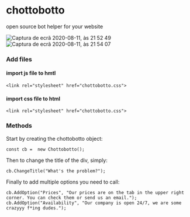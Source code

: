 # chottobotto
open source bot helper for your website

![Captura de ecrã 2020-08-11, às 21 52 49](https://user-images.githubusercontent.com/38976366/89947869-09838d00-dc1d-11ea-921a-b2f219e4baa8.png)
![Captura de ecrã 2020-08-11, às 21 54 07](https://user-images.githubusercontent.com/38976366/89947968-346de100-dc1d-11ea-8ec1-f54289935aff.png)


### Add files
#### import js file to hmtl

```
<link rel="stylesheet" href="chottobotto.css">
```

#### import css file to html
```
<link rel="stylesheet" href="chottobotto.css">
```

### Methods
Start by creating the chottobotto object:

```
const cb =  new Chottobotto();
```

Then to change the title of the div, simply:

```
cb.ChangeTitle("What's the problem?");
```

Finally to add multiple options you need to call:

```
cb.AddOption("Prices", "Our prices are on the tab in the upper right corner. You can check them or send us an email.");
cb.AddOption("Availability", "Our company is open 24/7, we are some crazyyy f*ing dudes.");
```
